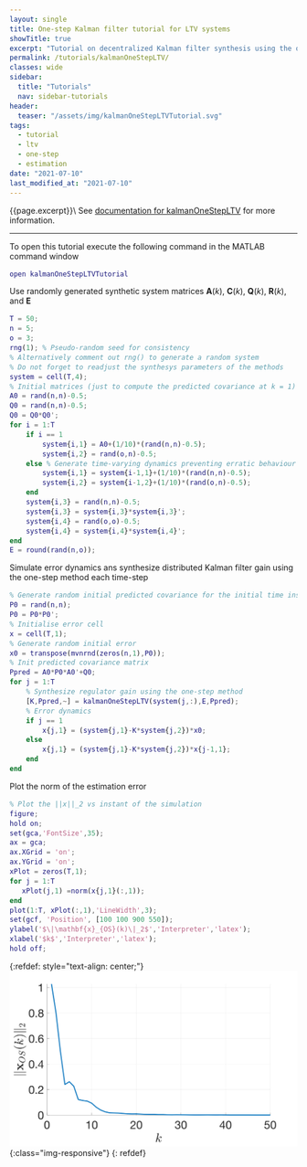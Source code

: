 ```yaml
---
layout: single
title: One-step Kalman filter tutorial for LTV systems
showTitle: true
excerpt: "Tutorial on decentralized Kalman filter synthesis using the one-step method."
permalink: /tutorials/kalmanOneStepLTV/
classes: wide
sidebar:
  title: "Tutorials"
  nav: sidebar-tutorials
header:
  teaser: "/assets/img/kalmanOneStepLTVTutorial.svg"
tags:
  - tutorial
  - ltv
  - one-step
  - estimation
date: "2021-07-10"
last_modified_at: "2021-07-10"
---
```

{{page.excerpt}}\\
See [documentation for kalmanOneStepLTV](/documentation/kalmanOneStepLTV/) for more information.

***

To open this tutorial execute the following command in the MATLAB command window
~~~m
open kalmanOneStepLTVTutorial
~~~

Use randomly generated synthetic system matrices $\mathbf{A}(k)$, $\mathbf{C}(k)$, $\mathbf{Q}(k)$, $\mathbf{R}(k)$, and $\mathbf{E}$
~~~m
T = 50;
n = 5;
o = 3;
rng(1); % Pseudo-random seed for consistency
% Alternatively comment out rng() to generate a random system
% Do not forget to readjust the synthesys parameters of the methods
system = cell(T,4);
% Initial matrices (just to compute the predicted covariance at k = 1)
A0 = rand(n,n)-0.5;
Q0 = rand(n,n)-0.5;
Q0 = Q0*Q0';
for i = 1:T
    if i == 1
        system{i,1} = A0+(1/10)*(rand(n,n)-0.5);
        system{i,2} = rand(o,n)-0.5;
    else % Generate time-varying dynamics preventing erratic behaviour
        system{i,1} = system{i-1,1}+(1/10)*(rand(n,n)-0.5);
        system{i,2} = system{i-1,2}+(1/10)*(rand(o,n)-0.5);
    end
    system{i,3} = rand(n,n)-0.5;
    system{i,3} = system{i,3}*system{i,3}';
    system{i,4} = rand(o,o)-0.5;
    system{i,4} = system{i,4}*system{i,4}';
end
E = round(rand(n,o));
~~~

Simulate error dynamics ans synthesize distributed Kalman filter gain using the one-step method each time-step
~~~m
% Generate random initial predicted covariance for the initial time instant
P0 = rand(n,n);
P0 = P0*P0';
% Initialise error cell
x = cell(T,1);
% Generate random initial error
x0 = transpose(mvnrnd(zeros(n,1),P0));
% Init predicted covariance matrix
Ppred = A0*P0*A0'+Q0;
for j = 1:T
    % Synthesize regulator gain using the one-step method
    [K,Ppred,~] = kalmanOneStepLTV(system(j,:),E,Ppred);
    % Error dynamics
    if j == 1
        x{j,1} = (system{j,1}-K*system{j,2})*x0;
    else
        x{j,1} = (system{j,1}-K*system{j,2})*x{j-1,1};
    end
end
~~~

Plot the norm of the estimation error
~~~m
% Plot the ||x||_2 vs instant of the simulation
figure;
hold on;
set(gca,'FontSize',35);
ax = gca;
ax.XGrid = 'on';
ax.YGrid = 'on';
xPlot = zeros(T,1);
for j = 1:T
   xPlot(j,1) =norm(x{j,1}(:,1));
end
plot(1:T, xPlot(:,1),'LineWidth',3);
set(gcf, 'Position', [100 100 900 550]);
ylabel('$\|\mathbf{x}_{OS}(k)\|_2$','Interpreter','latex');
xlabel('$k$','Interpreter','latex');
hold off;
~~~
{:refdef: style="text-align: center;"}
![image-title-here](/assets/img/kalmanOneStepLTVTutorial.svg){:class="img-responsive"}
{: refdef}
